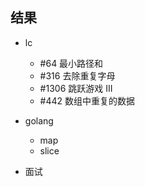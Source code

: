 ## 结果
- lc
  - #64 最小路径和
  - #316 去除重复字母
  - #1306 跳跃游戏 III
  - #442 数组中重复的数据
- golang
  - map
  - slice
  
- 面试